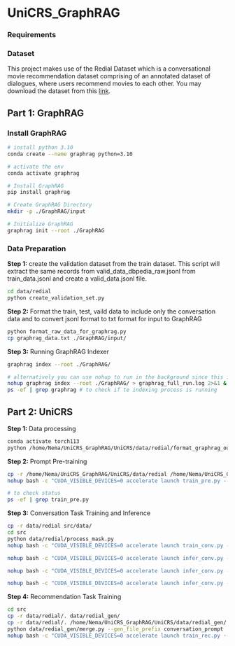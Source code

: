 # UniCRS_GraphRAG
<intro>

### Requirements
<requirements>

### Dataset 
This project makes use of the Redial Dataset which is a conversational movie recommendation dataset comprising of an annotated dataset of dialogues, where users recommend movies to each other. You may download the dataset from this [link](https://redialdata.github.io/website/). 

## Part 1: GraphRAG
### Install GraphRAG
```bash
# install python 3.10
conda create --name graphrag python=3.10

# activate the env
conda activate graphrag

# Install GraphRAG
pip install graphrag

# Create GraphRAG Directory
mkdir -p ./GraphRAG/input

# Initialize GraphRAG
graphrag init --root ./GraphRAG 
```

### Data Preparation

**Step 1:** create the validation dataset from the train dataset. This script will extract the same records from valid_data_dbpedia_raw.jsonl from train_data.jsonl and create a valid_data.jsonl file.

```bash
cd data/redial
python create_validation_set.py
```

**Step 2:** Format the train, test, vaild data to include only the conversation data and to convert jsonl format to txt format for input to GraphRAG
```bash
python format_raw_data_for_graphrag.py
cp graphrag_data.txt ./GraphRAG/input/
```
**Step 3:** Running GraphRAG Indexer
```bash
graphrag index --root ./GraphRAG/

# alternatively you can use nohup to run in the background since this is a lengthy process
nohup graphrag index --root ./GraphRAG/ > graphrag_full_run.log 2>&1 &
ps -ef | grep graphrag # to check if te indexing process is running
```

## Part 2: UniCRS
**Step 1:** Data processing
```bash
conda activate torch113
python /home/Nema/UniCRS_GraphRAG/UniCRS/data/redial/format_graphrag_output.py
```

**Step 2:** Prompt Pre-training

```bash
cp -r /home/Nema/UniCRS_GraphRAG/UniCRS/data/redial /home/Nema/UniCRS_GraphRAG/UniCRS/src/data/redial
nohup bash -c "CUDA_VISIBLE_DEVICES=0 accelerate launch train_pre.py --dataset redial --tokenizer microsoft/DialoGPT-small --model microsoft/DialoGPT-small --num_train_epochs 5 --gradient_accumulation_steps 1 --per_device_train_batch_size 64 --per_device_eval_batch_size 128 --num_warmup_steps 1389 --max_length 256 --output_dir /home/Nema/UniCRS_GraphRAG/UniCRS/src/pretrained_prompt --mixed_precision fp16 > train_pre.log 2>&1 &"

# to check status
ps -ef | grep train_pre.py
```

**Step 3:** Conversation Task Training and Inference
```bash
cp -r data/redial src/data/
cd src
python data/redial/process_mask.py
nohup bash -c "CUDA_VISIBLE_DEVICES=0 accelerate launch train_conv.py --dataset redial --tokenizer microsoft/DialoGPT-small --model microsoft/DialoGPT-small --n_prefix_conv 20 --prompt_encoder /home/Nema/UniCRS_GraphRAG/UniCRS/src/pretrained_prompt/best --num_train_epochs 10 --gradient_accumulation_steps 1 --ignore_pad_token_for_loss --per_device_train_batch_size 8 --per_device_eval_batch_size 16 --num_warmup_steps 6345 --context_max_length 200 --resp_max_length 183 --prompt_max_length 200 --entity_max_length 32 --learning_rate 1e-4 --output_dir /home/Nema/UniCRS_GraphRAG/UniCRS/src/conversation_prompt > train_conv.log 2>&1 &"
```

```bash
nohup bash -c "CUDA_VISIBLE_DEVICES=0 accelerate launch infer_conv.py --dataset redial --split train --tokenizer microsoft/DialoGPT-small --model microsoft/DialoGPT-small --n_prefix_conv 20 --prompt_encoder /home/Nema/UniCRS_GraphRAG/UniCRS/src/conversation_prompt/best --per_device_eval_batch_size 64 --context_max_length 200 --resp_max_length 183 --prompt_max_length 200 --entity_max_length 32  > conv_infer_train_output.log 2>&1 &"

nohup bash -c "CUDA_VISIBLE_DEVICES=0 accelerate launch infer_conv.py --dataset redial --split test --tokenizer microsoft/DialoGPT-small --model microsoft/DialoGPT-small --n_prefix_conv 20 --prompt_encoder /home/Nema/UniCRS_GraphRAG/UniCRS/src/conversation_prompt/best --per_device_eval_batch_size 64 --context_max_length 200 --resp_max_length 183 --prompt_max_length 200 --entity_max_length 32  > conv_infer_test_output.log 2>&1 &"

nohup bash -c "CUDA_VISIBLE_DEVICES=0 accelerate launch infer_conv.py --dataset redial --split valid --tokenizer microsoft/DialoGPT-small --model microsoft/DialoGPT-small --n_prefix_conv 20 --prompt_encoder /home/Nema/UniCRS_GraphRAG/UniCRS/src/conversation_prompt/best --per_device_eval_batch_size 64 --context_max_length 200 --resp_max_length 183 --prompt_max_length 200 --entity_max_length 32  > conv_infer_valid_output.log 2>&1 &"
```

**Step 4:** Recommendation Task Training
```bash
cd src
cp -r data/redial/. data/redial_gen/
cp -r data/redial/. /home/Nema/UniCRS_GraphRAG/UniCRS/data/redial_gen/
python data/redial_gen/merge.py --gen_file_prefix conversation_prompt
nohup bash -c "CUDA_VISIBLE_DEVICES=0 accelerate launch train_rec.py --dataset redial_gen --tokenizer microsoft/DialoGPT-small --model microsoft/DialoGPT-small --n_prefix_rec 10 --prompt_encoder /home/Nema/UniCRS_GraphRAG/UniCRS/src/pretrained_prompt/best --num_train_epochs 5 --per_device_train_batch_size 64 --per_device_eval_batch_size 64 --gradient_accumulation_steps 1 --num_warmup_steps 530 --context_max_length 200 --prompt_max_length 200 --entity_max_length 32 --learning_rate 1e-4 --output_dir /home/Nema/UniCRS_GraphRAG/UniCRS/src/recommendation_prompt > rec_train_output.log 2>&1 &"
```